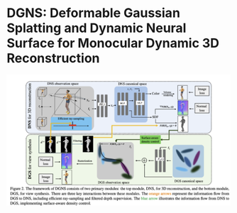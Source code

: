 # DGNS: Deformable Gaussian Splatting and Dynamic Neural Surface for Monocular Dynamic 3D Reconstruction


![Framework](framework.png)

